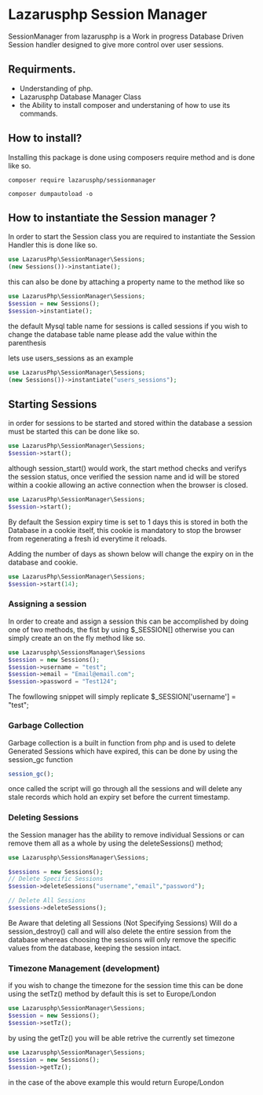 # Lazarusphp Session Manager
SessionManager from lazarusphp is a Work in progress Database Driven Session handler designed to give more control over user sessions.

## Requirments.
* Understanding of php.
* Lazarusphp Database Manager Class
* the Ability to install composer and understaning of how to use its commands.

## How to install?
Installing this package is done using composers require method and is done like so. 
```
composer require lazarusphp/sessionmanager

composer dumpautoload -o
```

## How to instantiate the Session manager ?
In order to start the Session class you are required to instantiate the Session Handler this is done like so.

```php
use LazarusPhp\SessionManager\Sessions;
(new Sessions())->instantiate();
```
this can also be done by attaching a property name to the method like so

```php
use LazarusPhp\SessionManager\Sessions;
$session = new Sessions();
$session->instantiate();
```
the default Mysql table name for sessions is called sessions if you wish to change the database table name please add the value within the parenthesis

lets use users_sessions as an example


```php
use LazarusPhp\SessionManager\Sessions;
(new Sessions())->instantiate("users_sessions");
```
## Starting Sessions
in order for sessions to be started and stored within the database a session must be started this can be done like so.
```php
use LazarusPhp\SessionManager\Sessions;
$session->start();
```
although session_start() would work, the start method checks and verifys the session status, once verified the session name and id will be stored within a cookie allowing an active connection when the browser is closed.

```php
use LazarusPhp\SessionManager\Sessions;
$session->start();
```
By default the Session expiry time is set to 1 days  this is stored in both the Database in a cookie itself, this cookie is mandatory to stop the browser from regenerating a fresh id everytime it reloads.

Adding the number of days as shown below will change the expiry on in the database and cookie.

```php
use LazarusPhp\SessionManager\Sessions;
$session->start(14);
```

### Assigning a session

In order to create and assign a session this can be accomplished by doing one of two methods, the fist by using $_SESSION[] otherwise you can simply create an on the fly method like so.

```php
use Lazarusphp\SessionsManager\Sessions
$session = new Sessions();
$session->username = "test";
$session->email = "Email@email.com";
$session->password = "Test124";
```

The fowllowing snippet will simply replicate $_SESSION['username'] = "test";

### Garbage Collection 
Garbage collection is a built in function from php and is used to delete Generated Sessions which have expired, this can be done by using the session_gc function

```php
session_gc();
```

once called the script will go through all the sessions and will delete any stale records which  hold an expiry set before the current timestamp.

### Deleting Sessions
the Session manager has the ability to remove individual Sessions or can remove them all as a whole by using the deleteSessions() method;

```php
use Lazarusphp\SessionsManager\Sessions;

$sessions = new Sessions();
// Delete Specific Sessions
$session->deleteSessions("username","email","password");

// Delete All Sessions
$sessions->deleteSessions();
```
Be Aware that deleting all Sessions (Not Specifying Sessions) Will do a session_destroy() call and will also delete the entire session from the database whereas choosing the sessions will only remove the specific values from the database, keeping the session intact.

### Timezone Management (development)
if you wish to change the timezone for the session time  this can be done using the setTz() method by default this is set to Europe/London

```php
use Lazarusphp\SessionManager\Sessions;
$session = new Sessions();
$session->setTz();
```

by using the getTz() you will be able retrive the currently set timezone

```php
use Lazarusphp\SessionManager\Sessions;
$session = new Sessions();
$session->getTz();
```

in the case of the above example this would return Europe/London
